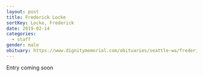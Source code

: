 ```yaml
---
layout: post
title: Frederick Locke
sortKey: Locke, Frederick
date: 2019-02-14
categories:
  - staff
gender: male
obituary: https://www.dignitymemorial.com/obituaries/seattle-wa/frederick-locke-8174483
---
```

E﻿ntry coming soon